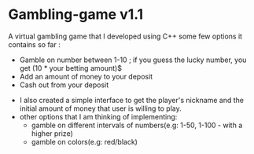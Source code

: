 # Gambling-game v1.1
A virtual gambling game that I developed using C++
some few options it contains so far :
- Gamble on number between 1-10 ; if you guess the lucky number, you get (10 * your betting amount)$
- Add an amount of money to your deposit
- Cash out from your deposit

* I also created a simple interface to get the player's nickname and the initial amount of money that user is willing to play.
* other options that I am thinking of implementing:
    - gamble on different intervals of numbers(e.g: 1-50, 1-100 - with a higher prize)
    - gamble on colors(e.g: red/black)

